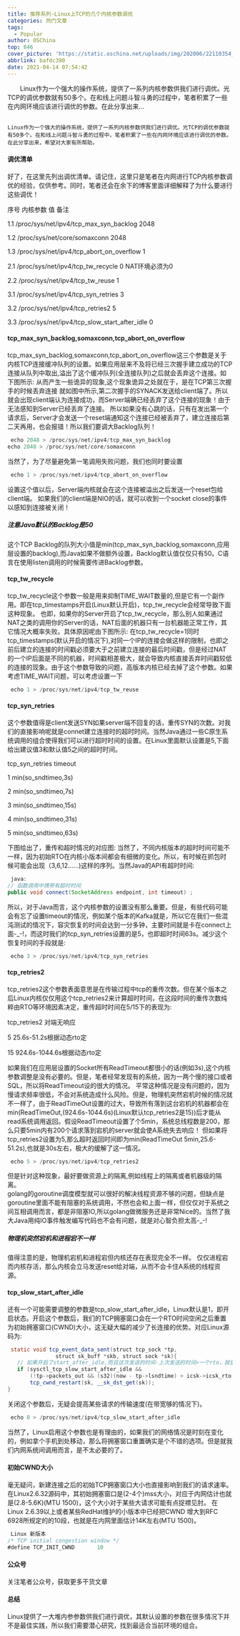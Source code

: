 ```yaml
---
title: 推荐系列-Linux上TCP的几个内核参数调优
categories: 热门文章
tags:
  - Popular
author: OSChina
top: 846
cover_picture: 'https://static.oschina.net/uploads/img/202006/22110354_WmE3.jpg'
abbrlink: bafdc390
date: 2021-04-14 07:54:42
---
```


&emsp;&emsp;Linux作为一个强大的操作系统，提供了一系列内核参数供我们进行调优。光TCP的调优参数就有50多个。在和线上问题斗智斗勇的过程中，笔者积累了一些在内网环境应该进行调优的参数。在此分享出来...
<!-- more -->

                                                                                                                                                                                        Linux作为一个强大的操作系统，提供了一系列内核参数供我们进行调优。光TCP的调优参数就有50多个。在和线上问题斗智斗勇的过程中，笔者积累了一些在内网环境应该进行调优的参数。在此分享出来，希望对大家有所帮助。 
#### 调优清单 
好了，在这里先列出调优清单。请记住，这里只是笔者在内网进行TCP内核参数调优的经验，仅供参考。同时，笔者还会在余下的博客里面详细解释了为什么要进行这些调优！ 
 
  
   
   序号 
   内核参数 
   值 
   备注 
   
  
  
   
   1.1 
   /proc/sys/net/ipv4/tcp_max_syn_backlog 
   2048 
    
   
   
   1.2 
   /proc/sys/net/core/somaxconn 
   2048 
    
   
   
   1.3 
   /proc/sys/net/ipv4/tcp_abort_on_overflow 
   1 
    
   
   
   2.1 
   /proc/sys/net/ipv4/tcp_tw_recycle 
   0 
   NAT环境必须为0 
   
   
   2.2 
   /proc/sys/net/ipv4/tcp_tw_reuse 
   1 
    
   
   
   3.1 
   /proc/sys/net/ipv4/tcp_syn_retries 
   3 
    
   
   
   3.2 
   /proc/sys/net/ipv4/tcp_retries2 
   5 
    
   
   
   3.3 
   /proc/sys/net/ipv4/tcp_slow_start_after_idle 
   0 
    
   
  
 
#### tcp_max_syn_backlog,somaxconn,tcp_abort_on_overflow 
tcp_max_syn_backlog,somaxconn,tcp_abort_on_overflow这三个参数是关于 内核TCP连接缓冲队列的设置。如果应用层来不及将已经三次握手建立成功的TCP连接从队列中取出,溢出了这个缓冲队列(全连接队列)之后就会丢弃这个连接。如下图所示:  从而产生一些诡异的现象,这个现象诡异之处就在于，是在TCP第三次握手的时候丢弃连接  就如图中所示,第二次握手的SYNACK发送给client端了。所以就会出现client端认为连接成功，而Server端确已经丢弃了这个连接的现象！由于无法感知到Server已经丢弃了连接。 所以如果没有心跳的话，只有在发出第一个请求后，Server才会发送一个reset端通知这个连接已经被丢弃了，建立连接后第二天再用，也会报错！所以我们要调大Backlog队列！ 
 ```java 
  echo 2048 > /proc/sys/net/ipv4/tcp_max_syn_backlog
echo 2048 > /proc/sys/net/core/somaxconn

  ```  
当然了，为了尽量避免第一笔调用失败问题，我们也同时要设置 
 ```java 
  echo 1 > /proc/sys/net/ipv4/tcp_abort_on_overflow

  ```  
设置这个值以后，Server端内核就会在这个连接被溢出之后发送一个reset包给client端。  如果我们的client端是NIO的话，就可以收到一个socket close的事件以感知到连接被关闭！  
##### 注意Java默认的Backlog是50 
这个TCP Backlog的队列大小值是min(tcp_max_syn_backlog,somaxconn,应用层设置的backlog),而Java如果不做额外设置，Backlog默认值仅仅只有50。C语言在使用listen调用的时候需要传进Backlog参数。 
#### tcp_tw_recycle 
tcp_tw_recycle这个参数一般是用来抑制TIME_WAIT数量的,但是它有一个副作用。即在tcp_timestamps开启(Linux默认开启)，tcp_tw_recycle会经常导致下面这种现象。  也即，如果你的Server开启了tcp_tw_recycle，那么别人如果通过NAT之类的调用你的Server的话，NAT后面的机器只有一台机器能正常工作，其它情况大概率失败。具体原因呢由下图所示:  在tcp_tw_recycle=1同时tcp_timestamps(默认开启的情况下),对同一个IP的连接会做这样的限制，也即之前后建立的连接的时间戳必须要大于之前建立连接的最后时间戳，但是经过NAT的一个IP后面是不同的机器，时间戳相差极大，就会导致内核直接丢弃时间戳较低的连接的现象。由于这个参数导致的问题，高版本内核已经去掉了这个参数。如果考虑TIME_WAIT问题，可以考虑设置一下 
 ```java 
  echo 1 > /proc/sys/net/ipv4/tcp_tw_reuse

  ```  
#### tcp_syn_retries 
这个参数值得是client发送SYN如果server端不回复的话，重传SYN的次数。对我们的直接影响呢就是connet建立连接时的超时时间。当然Java通过一些C原生系统调用的组合使得我们可以进行超时时间的设置。在Linux里面默认设置是5,下面给出建议值3和默认值5之间的超时时间。 
 
  
   
   tcp_syn_retries 
   timeout 
   
  
  
   
   1 
   min(so_sndtimeo,3s) 
   
   
   2 
   min(so_sndtimeo,7s) 
   
   
   3 
   min(so_sndtimeo,15s) 
   
   
   4 
   min(so_sndtimeo,31s) 
   
   
   5 
   min(so_sndtimeo,63s) 
   
  
 
下图给出了，重传和超时情况的对应图:  当然了，不同内核版本的超时时间可能不一样，因为初始RTO在内核小版本间都会有细微的变化。所以，有时候在抓包时候可能会出现（3,6,12......)这样的序列。当然Java的API有超时时间: 
 ```java 
  java:
 // 函数调用中携带有超时时间
 public void connect(SocketAddress endpoint, int timeout) ;

  ```  
所以，对于Java而言，这个内核参数的设置没有那么重要。但是，有些代码可能会有忘了设置timeout的情况，例如某个版本的Kafka就是，所以它在我们一些混沌测试的情况下，容灾恢复的时间会达到一分多钟，主要时间就是卡在connect上面-_-!，而这时我们的tcp_syn_retries设置的是5，也即超时时间63s。减少这个恢复时间的手段就是: 
 ```java 
  echo 3 > /proc/sys/net/ipv4/tcp_syn_retries

  ```  
#### tcp_retries2 
tcp_retries2这个参数表面意思是在传输过程中tcp的重传次数。但在某个版本之后Linux内核仅仅用这个tcp_retries2来计算超时时间，在这段时间的重传次数纯粹由RTO等环境因素决定，重传超时时间在5/15下的表现为: 
 
  
   
   tcp_retries2 
   对端无响应 
   
  
  
   
   5 
   25.6s-51.2s根据动态rto定 
   
   
   15 
   924.6s-1044.6s根据动态rto定 
   
  
 
如果我们在应用层设置的Socket所有ReadTimeout都很小的话(例如3s),这个内核参数调整是没有必要的。但是，笔者经常发现有的系统，因为一两个慢的接口或者SQL，所以将ReadTimeout设的很大的情况。  平常这种情况是没有问题的，因为慢请求频率很低，不会对系统造成什么风险。但是，物理机突然宕机时候的情况就不一样了，由于ReadTimeOut设置的过大，导致所有落到这台宕机的机器都会在min(ReadTimeOut,(924.6s-1044.6s)(Linux默认tcp_retries2是15))后才能从read系统调用返回。假设ReadTimeout设置了个5min，系统总线程数是200，那么只要5min内有200个请求落到宕机的server就会使A系统失去响应！  但如果将tcp_retries2设置为5,那么超时返回时间即为min(ReadTimeOut 5min,25.6-51.2s),也就是30s左右，极大的缓解了这一情况。 
 ```java 
  echo 5 > /proc/sys/net/ipv4/tcp_retries2

  ```  
但是针对这种现象，最好要做资源上的隔离,例如线程上的隔离或者机器级的隔离。  
golang的goroutine调度模型就可以很好的解决线程资源不够的问题，但缺点是goroutine里面不能有阻塞的系统调用，不然也会和上面一样，但仅仅对于系统之间互相调用而言，都是非阻塞IO,所以golang做微服务还是非常Nice的。当然了我大Java用纯IO事件触发编写代码也不会有问题，就是对心智负担太高-_-! 
##### 物理机突然宕机和进程宕不一样 
值得注意的是，物理机宕机和进程宕但内核还存在表现完全不一样。  仅仅进程宕而内核存活，那么内核会立马发送reset给对端，从而不会卡住A系统的线程资源。 
#### tcp_slow_start_after_idle 
还有一个可能需要调整的参数是tcp_slow_start_after_idle，Linux默认是1，即开启状态。开启这个参数后，我们的TCP拥塞窗口会在一个RTO时间空闲之后重置为初始拥塞窗口(CWND)大小，这无疑大幅的减少了长连接的优势。对应Linux源码为: 
 ```java 
  static void tcp_event_data_sent(struct tcp_sock *tp,
				struct sk_buff *skb, struct sock *sk){
	// 如果开启了start_after_idle,而且这次发送的时间-上次发送的时间>一个rto，就重置tcp拥塞窗口
	if (sysctl_tcp_slow_start_after_idle &&
	    (!tp->packets_out && (s32)(now - tp->lsndtime) > icsk->icsk_rto))
		tcp_cwnd_restart(sk, __sk_dst_get(sk));
}

  ```  
 关闭这个参数后，无疑会提高某些请求的传输速度(在带宽够的情况下)。 
 ```java 
  echo 0 > /proc/sys/net/ipv4/tcp_slow_start_after_idle

  ```  
当然了，Linux启用这个参数也是有理由的，如果我们的网络情况是时刻在变化的，例如拿个手机到处移动，那么将拥塞窗口重置确实是个不错的选项。但是就我们内网系统间调用而言，是不太必要的了。 
#### 初始CWND大小 
毫无疑问，新建连接之后的初始TCP拥塞窗口大小也直接影响到我们的请求速率。在Linux2.6.32源码中，其初始拥塞窗口是(2-4个)mss大小，对应于内网估计也就是(2.8-5.6K)(MTU 1500)，这个大小对于某些大请求可能有点捉襟见肘。 在Linux 2.6.39以上或者某些RedHat维护的小版本中已经把CWND 增大到RFC 6928所规定的的10段，也就是在内网里面估计14K左右(MTU 1500)。 
 ```java 
  Linux 新版本
/* TCP initial congestion window */
#define TCP_INIT_CWND		10

  ```  
#### 公众号 
关注笔者公众号，获取更多干货文章  
#### 总结 
Linux提供了一大堆内参参数供我们进行调优，其默认设置的参数在很多情况下并不是最佳实践，所以我们需要潜心研究，找到最适合当前环境的组合。 
                                        